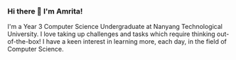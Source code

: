 ### Hi there 👋 I'm Amrita!

I'm a Year 3 Computer Science Undergraduate at Nanyang Technological University. 
I love taking up challenges and tasks which require thinking out-of-the-box!
I have a keen interest in learning more, each day, in the field of Computer Science.

<!--
**amritaravishankar/amritaravishankar** is a ✨ _special_ ✨ repository because its `README.md` (this file) appears on your GitHub profile.

Here are some ideas to get you started:

- 🔭 I’m currently working on ...
- 🌱 I’m currently learning ... ReactJS
- 👯 I’m looking to collaborate on ...
- 🤔 I’m looking for help with ...
- 💬 Ask me about ...
- 📫 How to reach me: ...
- 😄 Pronouns: ...
- ⚡ Fun fact: ...
-->
